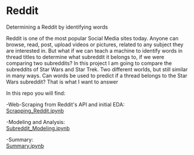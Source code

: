 # Reddit
Determining a Reddit by identifying words

Reddit is one of the most popular Social Media sites today.  Anyone can browse, read, post, upload videos or pictures, related to any subject they are interested in.  But what if we can teach a machine to identify words in thread titles to determine what subreddit it belongs to, if we were comparing two subreddits? In this project I am going to compare the subreddits of Star Wars and Star Trek.  Two different worlds, but still similar in many ways.  Can words be used to predict if a thread belongs to the Star Wars subreddit? That is what I want to answer

In this repo you will find:

-Web-Scraping from Reddit's API and initial EDA:<br/>
  [Scrapping_Reddit.ipynb](https://github.com/SamLundberg/Reddit/blob/master/Scrapping_Reddit.ipynb)

-Modeling and Analysis:<br/>
  [Subreddit_Modeling.ipynb](https://github.com/SamLundberg/Reddit/blob/master/Subreddit_Modeling.ipynb)

-Summary:<br/>
  [Summary.ipynb](https://github.com/SamLundberg/Reddit/blob/master/Summary.ipynb)
